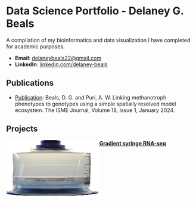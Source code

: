# Data Science Portfolio - Delaney G. Beals
A compilation of my bioinformatics and data visualization I have completed for academic purposes. 

- **Email**: [delaneybeals22@gmail.com](delaneybeals22@gmail.com)
- **LinkedIn**: [linkedin.com/delaney-beals](https://www.linkedin.com/in/delaney-beals/)

## Publications
- [Publication](https://academic.oup.com/ismej/article/18/1/wrae060/7646178): Beals, D. G. and Puri, A. W. Linking methanotroph phenotypes to genotypes using a simple spatially resolved model ecosystem. The ISME Journal, Volume 18, Issue 1, January 2024. 

## Projects

<img align="left" width="250" height="150" src="https://github.com/delaney-beals/Portfolio/blob/main/whole%20syringe.png"> **[Gradient syringe RNA-seq](https://github.com/delaney-beals/LW13_segments_RNA_seq)**
